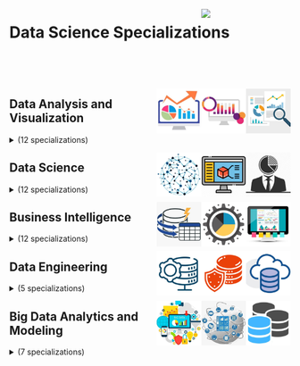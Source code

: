 <a href="https://youtube.com/"><img align="right" width="160" src="/logos/coursera.png"></img></a>

# Data Science Specializations

<br><br><br>

<a href="/coursera-specializations/data-science.md"><img align="right" width="80" src="https://github.com/cs-MohamedAyman/cs-MohamedAyman/blob/master/logos/data-analytics.png"></img></a>
<a href="/coursera-specializations/data-science.md"><img align="right" width="80" src="https://github.com/cs-MohamedAyman/cs-MohamedAyman/blob/master/logos/data-visualization.png"></img></a>
<a href="/coursera-specializations/data-science.md"><img align="right" width="80" src="https://github.com/cs-MohamedAyman/cs-MohamedAyman/blob/master/logos/data-analysis.png"></img></a>

## Data Analysis and Visualization

<details>
    <summary>(12 specializations)</summary>
    <br>
<table>
    <thead>
        <tr>
<th width="25px">#</th>
<th width="400px">Specialization</th>
<th width="800px">Course Name</th>
<th width="25px">Hrs</th>
        </tr>
    </thead>
    <tbody>
            <tr>
<td rowspan=4 align="center">01</td>
<td rowspan=4 align="center">Advanced Statistics for Data Science<br><a href="https://coursera.org/specializations/advanced-statistics-data-science">Specialization</a><br>by Johns Hopkins University</td>
<td><a href="https://coursera.org/learn/biostatistics">Mathematical Biostatistics Boot Camp 1</a></td>
<td align="center">15</td>
            </tr>
            <tr>
<td><a href="https://coursera.org/learn/biostatistics-2">Mathematical Biostatistics Boot Camp 2</a></td>
<td align="center">10</td>
            </tr>
            <tr>
<td><a href="https://coursera.org/learn/linear-models">Advanced Linear Models for Data Science 1: Least Squares</a></td>
<td align="center">10</td>
            </tr>
            <tr>
<td><a href="https://coursera.org/learn/linear-models-2">Advanced Linear Models for Data Science 2: Statistical Linear Models</a></td>
<td align="center">10</td>
            </tr>
            <tr>
<td rowspan=5 align="center">02</td>
<td rowspan=5 align="center">Methods and Statistics in Social Sciences<br><a href="https://coursera.org/specializations/social-science">Specialization</a><br>by University of Amsterdam</td>
<td><a href="https://coursera.org/learn/quantitative-methods">Quantitative Methods</a></td>
<td align="center">40</td>
            </tr>
            <tr>
<td><a href="https://coursera.org/learn/qualitative-methods">Qualitative Research Methods</a></td>
<td align="center">35</td>
            </tr>
            <tr>
<td><a href="https://coursera.org/learn/basic-statistics">Basic Statistics</a></td>
<td align="center">30</td>
            </tr>
            <tr>
<td><a href="https://coursera.org/learn/inferential-statistics">Inferential Statistics</a></td>
<td align="center">25</td>
            </tr>
            <tr>
<td><a href="https://coursera.org/learn/social-science-capstone">Methods and Statistics in Social Science - Final Research Project</a></td>
<td align="center">20</td>
            </tr>
            <tr>
<td rowspan=5 align="center">03</td>
<td rowspan=5 align="center">Data Analysis with Python<br><a href="https://coursera.org/specializations/data-analysis-python">Specialization</a><br>by
University of Colorado Boulder</td>
<td><a href="https://coursera.org/learn/classification-analysis">Classification Analysis</a></td>
<td align="center">40</td>
            </tr>
            <tr>
<td><a href="https://coursera.org/learn/regression-analysis">Regression Analysis</a></td>
<td align="center">40</td>
            </tr>
            <tr>
<td><a href="https://coursera.org/learn/clustering-analysis">Clustering Analysis</a></td>
<td align="center">40</td>
            </tr>
            <tr>
<td><a href="https://coursera.org/learn/association-rules-analysis">Association Rules Analysis</a></td>
<td align="center">20</td>
            </tr>
            <tr>
<td><a href="https://coursera.org/learn/data-analysis-python-project">Data Analysis with Python Project</a></td>
<td align="center">20</td>
            </tr>
            <tr>
<td rowspan=3 align="center">04</td>
<td rowspan=3 align="center">Introduction to Computational Statistics for Data Scientists<br><a href="https://coursera.org/specializations/compstats">Specialization</a><br>by Databricks</td>
<td><a href="https://coursera.org/learn/compstatsintro">Introduction to Bayesian Statistics</a></td>
<td align="center">15</td>
            </tr>
            <tr>
<td><a href="https://coursera.org/learn/mcmc">Bayesian Inference with MCMC</a></td>
<td align="center">15</td>
            </tr>
            <tr>
<td><a href="https://coursera.org/learn/introduction-to-pymc3">Introduction to PyMC3 for Bayesian Modeling and Inference</a></td>
<td align="center">15</td>
            </tr>
            <tr>
<td rowspan=5 align="center">05</td>
<td rowspan=5 align="center">Data Analysis and Presentation Skills: the PwC Approach<br><a href="https://coursera.org/specializations/pwc-analytics">Specialization</a><br>by PwC</td>
<td><a href="https://coursera.org/learn/decision-making">Data-driven Decision Making</a></td>
<td align="center">10</td>
            </tr>
            <tr>
<td><a href="https://coursera.org/learn/excel-analysis">Problem Solving with Excel</a></td>
<td align="center">20</td>
            </tr>
            <tr>
<td><a href="https://coursera.org/learn/advanced-excel">Data Visualization with Advanced Excel</a></td>
<td align="center">15</td>
            </tr>
            <tr>
<td><a href="https://coursera.org/learn/powerpoint-presentations">Effective Business Presentations with Powerpoint</a></td>
<td align="center">15</td>
            </tr>
            <tr>
<td><a href="https://coursera.org/learn/data-analysis-project-pwc">Data Analysis and Presentation Skills: the PwC Approach Final Project</a></td>
<td align="center">15</td>
            </tr>
            <tr>
<td rowspan=4 align="center">06</td>
<td rowspan=4 align="center">Python Data Products for Predictive Analytics<br><a href="https://coursera.org/specializations/python-data-products-for-predictive-analytics">Specialization</a><br>by University of California San Diego</td>
<td><a href="https://coursera.org/learn/basic-data-processing-visualization-python">Basic Data Processing and Visualization</a></td>
<td align="center">10</td>
            </tr>
            <tr>
<td><a href="https://coursera.org/learn/design-thinking-predictive-analytics-data-products">Design Thinking and Predictive Analytics for Data Products</a></td>
<td align="center">10</td>
            </tr>
            <tr>
<td><a href="https://coursera.org/learn/meaningful-predictive-modeling">Meaningful Predictive Modeling</a></td>
<td align="center">10</td>
            </tr>
            <tr>
<td><a href="https://coursera.org/learn/deploying-machine-learning-models">Deploying Machine Learning Models</a></td>
<td align="center">10</td>
            </tr>
            <tr>
<td rowspan=5 align="center">07</td>
<td rowspan=5 align="center">Computational Social Science<br><a href="https://coursera.org/specializations/computational-social-science-ucdavis">Specialization</a><br>by University of California Davis</td>
<td><a href="https://coursera.org/learn/computational-social-science-methods">Computational Social Science Methods</a></td>
<td align="center">15</td>
            </tr>
            <tr>
<td><a href="https://coursera.org/learn/big-data-ai-ethics">Big Data, Artificial Intelligence, and Ethics</a></td>
<td align="center">15</td>
            </tr>
            <tr>
<td><a href="https://coursera.org/learn/social-network-analysis">Social Network Analysis</a></td>
<td align="center">10</td>
            </tr>
            <tr>
<td><a href="https://coursera.org/learn/computer-simulations">Computer Simulations</a></td>
<td align="center">15</td>
            </tr>
            <tr>
<td><a href="https://coursera.org/learn/css-capstone">Computational Social Science Capstone Project</a></td>
<td align="center">15</td>
            </tr>
            <tr>
<td rowspan=5 align="center">08</td>
<td rowspan=5 align="center">Advanced Business Analytics<br><a href="https://coursera.org/specializations/data-analytics-business">Specialization</a><br>by University of Colorado Boulder</td>
<td><a href="https://coursera.org/learn/data-analytics-business">Introduction to Data Analytics for Business</a></td>
<td align="center">15</td>
            </tr>
            <tr>
<td><a href="https://coursera.org/learn/predictive-modeling-analytics">Predictive Modeling and Analytics</a></td>
<td align="center">15</td>
            </tr>
            <tr>
<td><a href="https://coursera.org/learn/business-analytics-decision-making">Business Analytics for Decision Making</a></td>
<td align="center">10</td>
            </tr>
            <tr>
<td><a href="https://coursera.org/learn/communicating-business-analytics-results">Communicating Business Analytics Results</a></td>
<td align="center">10</td>
            </tr>
            <tr>
<td><a href="https://coursera.org/learn/data-analytics-business-capstone">Advanced Business Analytics Capstone</a></td>
<td align="center">20</td>
            </tr>
            <tr>
<td rowspan=5 align="center">09</td>
<td rowspan=5 align="center">Data Analysis and Interpretation<br><a href="https://coursera.org/specializations/data-analysis">Specialization</a><br>by Wesleyan University</td>
<td><a href="https://coursera.org/learn/data-visualization">Data Management and Visualization</a></td>
<td align="center">20</td>
            </tr>
            <tr>
<td><a href="https://coursera.org/learn/data-analysis-tools">Data Analysis Tools</a></td>
<td align="center">15</td>
            </tr>
            <tr>
<td><a href="https://coursera.org/learn/regression-modeling-practice">Regression Modeling in Practice</a></td>
<td align="center">15</td>
            </tr>
            <tr>
<td><a href="https://coursera.org/learn/machine-learning-data-analysis">Machine Learning for Data Analysis</a></td>
<td align="center">15</td>
            </tr>
            <tr>
<td><a href="https://coursera.org/learn/data-analysis-capstone">Data Analysis and Interpretation Capstone</a></td>
<td align="center">10</td>
            </tr>
            <tr>
<td rowspan=4 align="center">10</td>
<td rowspan=4 align="center">Accounting Data Analytics<br><a href="https://coursera.org/specializations/accounting-data-analytics">Specialization</a><br>by University of Illinois at Urbana-Champaign</td>
<td><a href="https://coursera.org/learn/intro-accounting-data-analytics-visual">Introduction to Accounting Data Analytics and Visualization</a></td>
<td align="center">20</td>
            </tr>
            <tr>
<td><a href="https://coursera.org/learn/accounting-data-analytics-python">Accounting Data Analytics with Python</a></td>
<td align="center">35</td>
            </tr>
            <tr>
<td><a href="https://coursera.org/learn/machine-learning-accounting-python">Machine Learning for Accounting with Python</a></td>
<td align="center">65</td>
            </tr>
            <tr>
<td><a href="https://coursera.org/learn/accounting-data-analytics-capstone">Data Analytics in Accounting Capstone</a></td>
<td align="center">20</td>
            </tr>
            <tr>
<td rowspan=4 align="center">11</td>
<td rowspan=4 align="center">Analytics for Decision Making<br><a href="https://coursera.org/specializations/analytics-for-decision-making">Specialization</a><br>by University of Minnesota</td>
<td><a href="https://coursera.org/learn/introduction-to-predictive-modeling">Introduction to Predictive Modeling</a></td>
<td align="center">15</td>
            </tr>
            <tr>
<td><a href="https://coursera.org/learn/optimization-for-decision-making">Optimization for Decision Making</a></td>
<td align="center">15</td>
            </tr>
            <tr>
<td><a href="https://coursera.org/learn/advanced-models-for-decision-making">Advanced Models for Decision Making</a></td>
<td align="center">15</td>
            </tr>
            <tr>
<td><a href="https://coursera.org/learn/simulation-models-for-decision-making">Simulation Models for Decision Making</a></td>
<td align="center">20</td>
            </tr>
            <tr>
<td rowspan=3 align="center">12</td>
<td rowspan=3 align="center">Data-Driven Decision Making (DDDM)<br><a href="https://coursera.org/specializations/data-driven-decision-making">Specialization</a><br>by University of Buffalo</td>
<td><a href="https://coursera.org/learn/data-driven-process-improvement">Data-Driven Process Improvement</a></td>
<td align="center">10</td>
            </tr>
            <tr>
<td><a href="https://coursera.org/learn/data-analyze-visualize">Data Analysis and Visualization</a></td>
<td align="center">15</td>
            </tr>
            <tr>
<td><a href="https://coursera.org/learn/analytics-data-decisions">Applied Analytics and Data for Decision Making</a></td>
<td align="center">15</td>
            </tr>
    </tbody>
</table>
</details>

<a href="/coursera-specializations/data-science.md"><img align="right" width="80" src="https://github.com/cs-MohamedAyman/cs-MohamedAyman/blob/master/logos/business-analytics.png"></img></a>
<a href="/coursera-specializations/data-science.md"><img align="right" width="80" src="https://github.com/cs-MohamedAyman/cs-MohamedAyman/blob/master/logos/computer-modeling.png"></img></a>
<a href="/coursera-specializations/data-science.md"><img align="right" width="80" src="https://github.com/cs-MohamedAyman/cs-MohamedAyman/blob/master/logos/data-science.png"></img></a>

## Data Science

<details>
    <summary>(12 specializations)</summary>
    <br>
<table>
    <thead>
        <tr>
<th width="25px">#</th>
<th width="400px">Specialization</th>
<th width="800px">Course Name</th>
<th width="25px">Hrs</th>
        </tr>
    </thead>
    <tbody>
            <tr>
<td rowspan=5 align="center">01</td>
<td rowspan=5 align="center">Statistics with R<br><a href="https://coursera.org/specializations/statistics">Specialization</a><br>by Duke University</td>
<td><a href="https://coursera.org/learn/probability-intro">Introduction to Probability and Data</a></td>
<td align="center">15</td>
            </tr>
            <tr>
<td><a href="https://coursera.org/learn/inferential-statistics-intro">Inferential Statistics</a></td>
<td align="center">15</td>
            </tr>
            <tr>
<td><a href="https://coursera.org/learn/linear-regression-model">Linear Regression and Modeling</a></td>
<td align="center">10</td>
            </tr>
            <tr>
<td><a href="https://coursera.org/learn/bayesian">Bayesian Statistics</a></td>
<td align="center">40</td>
            </tr>
            <tr>
<td><a href="https://coursera.org/learn/statistics-project">Statistics with R Capstone</a></td>
<td align="center">10</td>
            </tr>
            <tr>
<td rowspan=4 align="center">02</td>
<td rowspan=4 align="center">Practical Data Science with MATLAB<br><a href="https://coursera.org/specializations/practical-data-science-matlab">Specialization</a><br>by MathWorks</td>
<td><a href="https://coursera.org/learn/exploratory-data-analysis-matlab">Exploratory Data Analysis with MATLAB</a></td>
<td align="center">20</td>
            </tr>
            <tr>
<td><a href="https://coursera.org/learn/feature-engineering-matlab">Data Processing and Feature Engineering with MATLAB</a></td>
<td align="center">20</td>
            </tr>
            <tr>
<td><a href="https://coursera.org/learn/predictive-modeling-machine-learning">Predictive Modeling and Machine Learning with MATLAB</a></td>
<td align="center">25</td>
            </tr>
            <tr>
<td><a href="https://coursera.org/learn/matlab-capstone">Data Science Project: MATLAB for the Real World</a></td>
<td align="center">15</td>
            </tr>
            <tr>
<td rowspan=4 align="center">03</td>
<td rowspan=4 align="center">Data Science at Scale<br><a href="https://coursera.org/specializations/data-science">Specialization</a><br>by University of Washington</td>
<td><a href="https://coursera.org/learn/data-manipulation">Data Manipulation at Scale: Systems and Algorithms</a></td>
<td align="center">25</td>
            </tr>
            <tr>
<td><a href="https://coursera.org/learn/predictive-analytics">Practical Predictive Analytics: Models and Methods</a></td>
<td align="center">10</td>
            </tr>
            <tr>
<td><a href="https://coursera.org/learn/data-results">Communicating Data Science Results</a></td>
<td align="center">10</td>
            </tr>
            <tr>
<td><a href="https://coursera.org/learn/datasci-capstone">Data Science at Scale - Capstone Project</a></td>
<td align="center">15</td>
            </tr>
            <tr>
<td rowspan=3 align="center">04</td>
<td rowspan=3 align="center">Statistical Learning for Data Science<br><a href="https://coursera.org/specializations/statistical-learning-for-data-science">Specialization</a><br>by University of Colorado Boulder</td>
<td><a href="https://coursera.org/learn/regression-and-classification">Regression and Classification</a></td>
<td align="center">35</td>
            </tr>
            <tr>
<td><a href="https://coursera.org/learn/resampling-selection-and-splines">Resampling, Selection and Splines</a></td>
<td align="center">15</td>
            </tr>
            <tr>
<td><a href="https://coursera.org/learn/trees-svm-and-unsupervised-learning">Trees, SVM and Unsupervised Learning</a></td>
<td align="center">15</td>
            </tr>
            <tr>
<td rowspan=5 align="center">05</td>
<td rowspan=5 align="center">Executive Data Science<br><a href="https://coursera.org/specializations/executive-data-science">Specialization</a><br>by Johns Hopkins University</td>
<td><a href="https://coursera.org/learn/data-science-course">A Crash Course in Data Science</a></td>
<td align="center">5</td>
            </tr>
            <tr>
<td><a href="https://coursera.org/learn/build-data-science-team">Building a Data Science Team</a></td>
<td align="center">5</td>
            </tr>
            <tr>
<td><a href="https://coursera.org/learn/managing-data-analysis">Managing Data Analysis</a></td>
<td align="center">10</td>
            </tr>
            <tr>
<td><a href="https://coursera.org/learn/real-life-data-science">Data Science in Real Life</a></td>
<td align="center">5</td>
            </tr>
            <tr>
<td><a href="https://coursera.org/learn/executive-data-science-capstone">Executive Data Science Capstone</a></td>
<td align="center">5</td>
            </tr>
            <tr>
<td rowspan=5 align="center">06</td>
<td rowspan=5 align="center">Data Science: Foundations using R<br><a href="https://coursera.org/specializations/data-science-foundations-r">Specialization</a><br>by Johns Hopkins University</td>
<td><a href="https://coursera.org/learn/data-scientists-tools">The Data Scientists Toolbox</a></td>
<td align="center">10</td>
            </tr>
            <tr>
<td><a href="https://coursera.org/learn/r-programming">R Programming</a></td>
<td align="center">60</td>
            </tr>
            <tr>
<td><a href="https://coursera.org/learn/data-cleaning">Getting and Cleaning Data</a></td>
<td align="center">20</td>
            </tr>
            <tr>
<td><a href="https://coursera.org/learn/exploratory-data-analysis">Exploratory Data Analysis</a></td>
<td align="center">60</td>
            </tr>
            <tr>
<td><a href="https://coursera.org/learn/reproducible-research">Reproducible Research</a></td>
<td align="center">10</td>
            </tr>
            <tr>
<td rowspan=10 align="center">07</td>
<td rowspan=10 align="center">Data Science<br><a href="https://coursera.org/specializations/jhu-data-science">Specialization</a><br>by Johns Hopkins University</td>
<td><a href="https://coursera.org/learn/data-scientists-tools">The Data Scientists Toolbox</a></td>
<td align="center">10</td>
            </tr>
            <tr>
<td><a href="https://coursera.org/learn/r-programming">R Programming</a></td>
<td align="center">60</td>
            </tr>
            <tr>
<td><a href="https://coursera.org/learn/data-cleaning">Getting and Cleaning Data</a></td>
<td align="center">20</td>
            </tr>
            <tr>
<td><a href="https://coursera.org/learn/exploratory-data-analysis">Exploratory Data Analysis</a></td>
<td align="center">60</td>
            </tr>
            <tr>
<td><a href="https://coursera.org/learn/reproducible-research">Reproducible Research</a></td>
<td align="center">10</td>
            </tr>
            <tr>
<td><a href="https://coursera.org/learn/statistical-inference">Statistical Inference</a></td>
<td align="center">55</td>
            </tr>
            <tr>
<td><a href="https://coursera.org/learn/regression-models">Regression Models</a></td>
<td align="center">55</td>
            </tr>
            <tr>
<td><a href="https://coursera.org/learn/practical-machine-learning">Practical Machine Learning</a></td>
<td align="center">10</td>
            </tr>
            <tr>
<td><a href="https://coursera.org/learn/data-products">Developing Data Products</a></td>
<td align="center">15</td>
            </tr>
            <tr>
<td><a href="https://coursera.org/learn/data-science-project">Data Science Capstone</a></td>
<td align="center">10</td>
            </tr>
            <tr>
<td rowspan=5 align="center">08</td>
<td rowspan=5 align="center">Data Science: Statistics and Machine Learning<br><a href="https://coursera.org/specializations/data-science-statistics-machine-learning">Specialization</a><br>by Johns Hopkins University</td>
<td><a href="https://coursera.org/learn/statistical-inference">Statistical Inference</a></td>
<td align="center">55</td>
            </tr>
            <tr>
<td><a href="https://coursera.org/learn/regression-models">Regression Models</a></td>
<td align="center">55</td>
            </tr>
            <tr>
<td><a href="https://coursera.org/learn/practical-machine-learning">Practical Machine Learning</a></td>
<td align="center">10</td>
            </tr>
            <tr>
<td><a href="https://coursera.org/learn/data-products">Developing Data Products</a></td>
<td align="center">15</td>
            </tr>
            <tr>
<td><a href="https://coursera.org/learn/data-science-project">Data Science Capstone</a></td>
<td align="center">5</td>
            </tr>
            <tr>
<td rowspan=4 align="center">09</td>
<td rowspan=4 align="center">Vital Skills for Data Science<br><a href="https://coursera.org/specializations/vital-skills-for-data-science">Specialization</a><br>by University of Colorado Boulder</td>
<td><a href="https://coursera.org/learn/data-science-as-a-field">Data Science as a Field</a></td>
<td align="center">15</td>
            </tr>
            <tr>
<td><a href="https://coursera.org/learn/ethical-issues-data-science">Ethical Issues in Data Science</a></td>
<td align="center">25</td>
            </tr>
            <tr>
<td><a href="https://coursera.org/learn/cybersecurity-for-data-science">Cybersecurity for Data Science</a></td>
<td align="center">20</td>
            </tr>
            <tr>
<td><a href="https://coursera.org/learn/fundamentals-of-data-visualization">Fundamentals of Data Visualization</a></td>
<td align="center">15</td>
            </tr>
            <tr>
<td rowspan=4 align="center">10</td>
<td rowspan=4 align="center">Data Science and Analysis Tools - from Jupyter to R Markdown<br><a href="https://coursera.org/specializations/codio-data-science-python-jupyter-r-rstudio">Specialization</a><br>by Codio</td>
<td><a href="https://coursera.org/learn/codio-data-analysis-in-python-with-pandas-and-matplotlib-in-spyder">Data Analysis in Python with pandas & matplotlib in Spyder</a></td>
<td align="center">10</td>
            </tr>
            <tr>
<td><a href="https://coursera.org/learn/codio-visualizing-and-communicating-results-in-python-with-jupyter">Visualizing & Communicating Results in Python with Jupyter</a></td>
<td align="center">10</td>
            </tr>
            <tr>
<td><a href="https://coursera.org/learn/codio-data-analysis-in-r-with-rstudio-and-tidyverse">Data Analysis in R with RStudio & Tidyverse</a></td>
<td align="center">10</td>
            </tr>
            <tr>
<td><a href="https://coursera.org/learn/codio-visualizing-data-and-communicating-results-in-r-with-rstudio">Visualizing Data & Communicating Results in R with RStudio</a></td>
<td align="center">10</td>
            </tr>
            <tr>
<td rowspan=8 align="center">11</td>
<td rowspan=8 align="center">Fractal Data Science<br><a href="https://coursera.org/professional-certificates/fractal-data-science">Professional Certificate</a><br>by Fractal Analytics</td>
<td><a href="https://coursera.org/learn/structured-problem-solving">Structured Approach to Problem Solving</a></td>
<td align="center">15</td>
            </tr>
            <tr>
<td><a href="https://coursera.org/learn/data-analysis-sql">Data Analysis Using SQL</a></td>
<td align="center">15</td>
            </tr>
            <tr>
<td><a href="https://coursera.org/learn/power-bi-insights">Insights of Power BI</a></td>
<td align="center">15</td>
            </tr>
            <tr>
<td><a href="https://coursera.org/learn/python-data-science">Python for Data Science</a></td>
<td align="center">35</td>
            </tr>
            <tr>
<td><a href="https://coursera.org/learn/human-decision-making-and-its-biases">Human Decision Making and its Biases</a></td>
<td align="center">15</td>
            </tr>
            <tr>
<td><a href="https://coursera.org/learn/foundations-of-machine-learning">Foundations of Machine Learning</a></td>
<td align="center">25</td>
            </tr>
            <tr>
<td><a href="https://coursera.org/learn/advanced-machine-learning-algorithms">Advanced Machine Learning Algorithms</a></td>
<td align="center">20</td>
            </tr>
            <tr>
<td><a href="https://coursera.org/learn/data-storytelling-fractal">Data Storytelling</a></td>
<td align="center">15</td>
            </tr>
            <tr>
<td rowspan=5 align="center">12</td>
<td rowspan=5 align="center">Mastering Software Development in R<br><a href="https://coursera.org/specializations/r">Specialization</a><br>by
Johns Hopkins University</td>
<td><a href="https://coursera.org/learn/r-programming-environment">The R Programming Environment</a></td>
<td align="center">30</td>
            </tr>
            <tr>
<td><a href="https://coursera.org/learn/advanced-r">Advanced R Programming</a></td>
<td align="center">20</td>
            </tr>
            <tr>
<td><a href="https://coursera.org/learn/r-packages">Building R Packages</a></td>
<td align="center">20</td>
            </tr>
            <tr>
<td><a href="https://coursera.org/learn/r-data-visualization">Building Data Visualization Tools</a></td>
<td align="center">15</td>
            </tr>
            <tr>
<td><a href="https://coursera.org/learn/r-capstone">Mastering Software Development in R Capstone</a></td>
<td align="center">5</td>
            </tr>
    </tbody>
</table>
</details>

<a href="/coursera-specializations/data-science.md"><img align="right" width="80" src="https://github.com/cs-MohamedAyman/cs-MohamedAyman/blob/master/logos/business-intelligence.png"></img></a>
<a href="/coursera-specializations/data-science.md"><img align="right" width="80" src="https://github.com/cs-MohamedAyman/cs-MohamedAyman/blob/master/logos/data-management.png"></img></a>
<a href="/coursera-specializations/data-science.md"><img align="right" width="80" src="https://github.com/cs-MohamedAyman/cs-MohamedAyman/blob/master/logos/data-modeling.png"></img></a>

## Business Intelligence

<details>
    <summary>(12 specializations)</summary>
    <br>
<table>
    <thead>
        <tr>
<th width="25px">#</th>
<th width="400px">Specialization</th>
<th width="800px">Course Name</th>
<th width="25px">Hrs</th>
        </tr>
    </thead>
    <tbody>
            <tr>
<td rowspan=5 align="center">01</td>
<td rowspan=5 align="center">Business Statistics and Analysis<br><a href="https://coursera.org/specializations/business-statistics-analysis">Specialization</a><br>by Rice University</td>
<td><a href="https://coursera.org/learn/excel-data-analysis">Introduction to Data Analysis Using Excel</a></td>
<td align="center">10</td>
            </tr>
            <tr>
<td><a href="https://coursera.org/learn/descriptive-statistics-statistical-distributions-business-application">Basic Data Descriptors, Statistical Distributions, and Application to Business Decisions</a></td>
<td align="center">15</td>
            </tr>
            <tr>
<td><a href="https://coursera.org/learn/hypothesis-testing-confidence-intervals">Business Applications of Hypothesis Testing and Confidence Interval Estimation</a></td>
<td align="center">20</td>
            </tr>
            <tr>
<td><a href="https://coursera.org/learn/linear-regression-business-statistics">Linear Regression for Business Statistics</a></td>
<td align="center">20</td>
            </tr>
            <tr>
<td><a href="https://coursera.org/learn/business-statistics-analysis-capstone">Business Statistics and Analysis Capstone</a></td>
<td align="center">10</td>
            </tr>
            <tr>
<td rowspan=5 align="center">02</td>
<td rowspan=5 align="center">Data Visualization with Tableau<br><a href="https://coursera.org/specializations/data-visualization">Specialization</a><br>by University of California Davis</td>
<td><a href="https://coursera.org/learn/data-visualization-tableau">Fundamentals of Visualization with Tableau</a></td>
<td align="center">15</td>
            </tr>
            <tr>
<td><a href="https://coursera.org/learn/dataviz-design">Essential Design Principles for Tableau</a></td>
<td align="center">15</td>
            </tr>
            <tr>
<td><a href="https://coursera.org/learn/dataviz-visual-analytics">Visual Analytics with Tableau</a></td>
<td align="center">15</td>
            </tr>
            <tr>
<td><a href="https://coursera.org/learn/dataviz-dashboards">Creating Dashboards and Storytelling with Tableau</a></td>
<td align="center">20</td>
            </tr>
            <tr>
<td><a href="https://coursera.org/learn/dataviz-project">Data Visualization with Tableau Project</a></td>
<td align="center">20</td>
            </tr>
            <tr>
<td rowspan=3 align="center">03</td>
<td rowspan=3 align="center">Everyday Excel<br><a href="https://coursera.org/specializations/everyday-excel">Specialization</a><br>by University of Colorado Boulder</td>
<td><a href="https://coursera.org/learn/everyday-excel-part-1">Everyday Excel, Part 1</a></td>
<td align="center">25</td>
            </tr>
            <tr>
<td><a href="https://coursera.org/learn/everyday-excel-part-2">Everyday Excel, Part 2</a></td>
<td align="center">25</td>
            </tr>
            <tr>
<td><a href="https://coursera.org/learn/everyday-excel-projects">Everyday Excel, Part 3 (Projects)</a></td>
<td align="center">15</td>
            </tr>
            <tr>
<td rowspan=3 align="center">04</td>
<td rowspan=3 align="center">Excel/VBA for Creative Problem Solving<br><a href="https://coursera.org/specializations/excel-vba-creative-problem-solving">Specialization</a><br>by University of Colorado Boulder</td>
<td><a href="https://coursera.org/learn/excel-vba-for-creative-problem-solving-part-1">Excel/VBA for Creative Problem Solving, Part 1</a></td>
<td align="center">20</td>
            </tr>
            <tr>
<td><a href="https://coursera.org/learn/excel-vba-for-creative-problem-solving-part-2">Excel/VBA for Creative Problem Solving, Part 2</a></td>
<td align="center">20</td>
            </tr>
            <tr>
<td><a href="https://coursera.org/learn/excel-vba-for-creative-problem-solving-part-3-projects">Excel/VBA for Creative Problem Solving, Part 3 (Projects)</a></td>
<td align="center">20</td>
            </tr>
            <tr>
<td rowspan=3 align="center">05</td>
<td rowspan=3 align="center">Excel Skills for Data Analytics and Visualization<br><a href="https://coursera.org/specializations/excel-data-analytics-visualization">Specialization</a><br>by Macquarie University</td>
<td><a href="https://coursera.org/learn/excel-data-analysis-fundamentals">Excel Fundamentals for Data Analysis</a></td>
<td align="center">20</td>
            </tr>
            <tr>
<td><a href="https://coursera.org/learn/excel-data-visualization">Data Visualization in Excel</a></td>
<td align="center">20</td>
            </tr>
            <tr>
<td><a href="https://coursera.org/learn/excel-power-tools">Excel Power Tools for Data Analysis</a></td>
<td align="center">15</td>
            </tr>
            <tr>
<td rowspan=4 align="center">06</td>
<td rowspan=4 align="center">Excel Skills for Business<br><a href="https://coursera.org/specializations/excel">Specialization</a><br>by Macquarie University</td>
<td><a href="https://coursera.org/learn/excel-essentials">Excel Skills for Business: Essentials</a></td>
<td align="center">30</td>
            </tr>
            <tr>
<td><a href="https://coursera.org/learn/excel-intermediate-1">Excel Skills for Business: Intermediate I</a></td>
<td align="center">30</td>
            </tr>
            <tr>
<td><a href="https://coursera.org/learn/excel-intermediate-2">Excel Skills for Business: Intermediate II</a></td>
<td align="center">30</td>
            </tr>
            <tr>
<td><a href="https://coursera.org/learn/excel-advanced">Excel Skills for Business: Advanced</a></td>
<td align="center">25</td>
            </tr>
            <tr>
<td rowspan=3 align="center">07</td>
<td rowspan=3 align="center">Excel Skills for Business Forecasting<br><a href="https://coursera.org/specializations/excel-skills-for-business-forecasting">Specialization</a><br>by Macquarie University</td>
<td><a href="https://coursera.org/learn/excel-business-forecasting-time-series">Excel Time Series Models for Business Forecasting</a></td>
<td align="center">15</td>
            </tr>
            <tr>
<td><a href="https://coursera.org/learn/excel-business-forecasting-regression">Excel Regression Models for Business Forecasting</a></td>
<td align="center">10</td>
            </tr>
            <tr>
<td><a href="https://coursera.org/learn/judgmental-business-forecasting-in-excel">Judgmental Business Forecasting in Excel</a></td>
<td align="center">10</td>
            </tr>
            <tr>
<td rowspan=4 align="center">08</td>
<td rowspan=4 align="center">BI Foundations with SQL, ETL and Data Warehousing<br><a href="https://coursera.org/specializations/bi-foundations-sql-etl-data-warehouse">Specialization</a><br>by IBM</td>
<td><a href="https://coursera.org/learn/hands-on-introduction-to-linux-commands-and-shell-scripting">Hands-on Introduction to Linux Commands and Shell Scripting</a></td>
<td align="center">5</td>
            </tr>
            <tr>
<td><a href="https://coursera.org/learn/sql-data-science">Databases and SQL for Data Science with Python</a></td>
<td align="center">20</td>
            </tr>
            <tr>
<td><a href="https://coursera.org/learn/etl-and-data-pipelines-shell-airflow-kafka">ETL and Data Pipelines with Shell, Airflow and Kafka</a></td>
<td align="center">10</td>
            </tr>
            <tr>
<td><a href="https://coursera.org/learn/getting-started-with-data-warehousing-and-bi-analytics">Getting Started with Data Warehousing and BI Analytics</a></td>
<td align="center">15</td>
            </tr>
            <tr>
<td rowspan=5 align="center">09</td>
<td rowspan=5 align="center">Business Analytics<br><a href="https://coursera.org/specializations/business-analytics">Specialization</a><br>by University of Pennsylvania</td>
<td><a href="https://coursera.org/learn/wharton-customer-analytics">Customer Analytics</a></td>
<td align="center">15</td>
            </tr>
            <tr>
<td><a href="https://coursera.org/learn/wharton-operations-analytics">Operations Analytics</a></td>
<td align="center">10</td>
            </tr>
            <tr>
<td><a href="https://coursera.org/learn/wharton-people-analytics">People Analytics</a></td>
<td align="center">10</td>
            </tr>
            <tr>
<td><a href="https://coursera.org/learn/accounting-analytics">Accounting Analytics</a></td>
<td align="center">10</td>
            </tr>
            <tr>
<td><a href="https://coursera.org/learn/wharton-capstone-analytics">Business Analytics Capstone</a></td>
<td align="center">15</td>
            </tr>
            <tr>
<td rowspan=5 align="center">10</td>
<td rowspan=5 align="center">Data Analysis and Presentation Skills: the PwC Approach<br><a href="https://coursera.org/specializations/pwc-analytics">Specialization</a><br>by PwC</td>
<td><a href="https://coursera.org/learn/decision-making">Data-driven Decision Making</a></td>
<td align="center">10</td>
            </tr>
            <tr>
<td><a href="https://coursera.org/learn/excel-analysis">Problem Solving with Excel</a></td>
<td align="center">20</td>
            </tr>
            <tr>
<td><a href="https://coursera.org/learn/advanced-excel">Data Visualization with Advanced Excel</a></td>
<td align="center">15</td>
            </tr>
            <tr>
<td><a href="https://coursera.org/learn/powerpoint-presentations">Effective Business Presentations with Powerpoint</a></td>
<td align="center">15</td>
            </tr>
            <tr>
<td><a href="https://coursera.org/learn/data-analysis-project-pwc">Data Analysis and Presentation Skills: the PwC Approach Final Project</a></td>
<td align="center">15</td>
            </tr>
            <tr>
<td rowspan=4 align="center">11</td>
<td rowspan=4 align="center">Information Visualization<br><a href="https://coursera.org/specializations/information-visualization">Specialization</a><br>by New York University</td>
<td><a href="https://coursera.org/learn/information-visualization-fundamentals">Information Visualization: Foundations</a></td>
<td align="center">15</td>
            </tr>
            <tr>
<td><a href="https://coursera.org/learn/information-visualization-applied-perception">Information Visualization: Applied Perception</a></td>
<td align="center">15</td>
            </tr>
            <tr>
<td><a href="https://coursera.org/learn/information-visualization-programming-d3js">Information Visualization: Programming with D3.js</a></td>
<td align="center">20</td>
            </tr>
            <tr>
<td><a href="https://coursera.org/learn/information-visualization-advanced-techniques">Information Visualization: Advanced Techniques</a></td>
<td align="center">20</td>
            </tr>
            <tr>
<td rowspan=5 align="center">12</td>
<td rowspan=5 align="center">Geographic Information Systems (GIS)<br><a href="https://coursera.org/specializations/gis">Specialization</a><br>by University of California Davis</td>
<td><a href="https://coursera.org/learn/gis">Fundamentals of GIS</a></td>
<td align="center">35</td>
            </tr>
            <tr>
<td><a href="https://coursera.org/learn/gis-data">GIS Data Formats, Design and Quality</a></td>
<td align="center">30</td>
            </tr>
            <tr>
<td><a href="https://coursera.org/learn/spatial-analysis">Geospatial and Environmental Analysis</a></td>
<td align="center">15</td>
            </tr>
            <tr>
<td><a href="https://coursera.org/learn/gis-applications">Imagery, Automation, and Applications</a></td>
<td align="center">30</td>
            </tr>
            <tr>
<td><a href="https://coursera.org/learn/gis-capstone">Geospatial Analysis Project</a></td>
<td align="center">65</td>
            </tr>
    </tbody>
</table>
</details>

<a href="/coursera-specializations/data-science.md"><img align="right" width="80" src="https://github.com/cs-MohamedAyman/cs-MohamedAyman/blob/master/logos/cloud-database.png"></img></a>
<a href="/coursera-specializations/data-science.md"><img align="right" width="80" src="https://github.com/cs-MohamedAyman/cs-MohamedAyman/blob/master/logos/data-governance.png"></img></a>
<a href="/coursera-specializations/data-science.md"><img align="right" width="80" src="https://github.com/cs-MohamedAyman/cs-MohamedAyman/blob/master/logos/data-engineering.png"></img></a>

## Data Engineering

<details>
    <summary>(5 specializations)</summary>
    <br>
<table>
    <thead>
        <tr>
<th width="25px">#</th>
<th width="400px">Specialization</th>
<th width="800px">Course Name</th>
<th width="25px">Hrs</th>
        </tr>
    </thead>
    <tbody>
            <tr>
<td rowspan=5 align="center">01</td>
<td rowspan=5 align="center">Data Engineering Foundations<br><a href="https://coursera.org/specializations/data-engineering-foundations">Specialization</a><br>by IBM</td>
<td><a href="https://coursera.org/learn/introduction-to-data-engineering">Introduction to Data Engineering</a></td>
<td align="center">10</td>
            </tr>
            <tr>
<td><a href="https://coursera.org/learn/python-for-applied-data-science-ai">Python for Data Science, AI & Development</a></td>
<td align="center">20</td>
            </tr>
            <tr>
<td><a href="https://coursera.org/learn/python-project-for-data-engineering">Python Project for Data Engineering</a></td>
<td align="center">5</td>
            </tr>
            <tr>
<td><a href="https://coursera.org/learn/introduction-to-relational-databases">Introduction to Relational Databases (RDBMS)</a></td>
<td align="center">15</td>
            </tr>
            <tr>
<td><a href="https://coursera.org/learn/sql-data-science">Databases and SQL for Data Science with Python</a></td>
<td align="center">20</td>
            </tr>
            <tr>
<td rowspan=13 align="center">02</td>
<td rowspan=13 align="center">IBM Data Engineering<br><a href="https://coursera.org/professional-certificates/ibm-data-engineer">Professional Certificate</a><br>by IBM</td>
<td><a href="https://coursera.org/learn/introduction-to-data-engineering">Introduction to Data Engineering</a></td>
<td align="center">10</td>
            </tr>
            <tr>
<td><a href="https://coursera.org/learn/python-for-applied-data-science-ai">Python for Data Science, AI & Development</a></td>
<td align="center">20</td>
            </tr>
            <tr>
<td><a href="https://coursera.org/learn/python-project-for-data-engineering">Python Project for Data Engineering</a></td>
<td align="center">5</td>
            </tr>
            <tr>
<td><a href="https://coursera.org/learn/introduction-to-relational-databases">Introduction to Relational Databases (RDBMS)</a></td>
<td align="center">15</td>
            </tr>
            <tr>
<td><a href="https://coursera.org/learn/sql-data-science">Databases and SQL for Data Science with Python</a></td>
<td align="center">20</td>
            </tr>
            <tr>
<td><a href="https://coursera.org/learn/introduction-to-nosql-databases">Introduction to NoSQL Databases</a></td>
<td align="center">20</td>
            </tr>
            <tr>
<td><a href="https://coursera.org/learn/introduction-to-big-data-with-spark-hadoop">Introduction to Big Data with Spark and Hadoop</a></td>
<td align="center">10</td>
            </tr>
            <tr>
<td><a href="https://coursera.org/learn/data-engineering-and-machine-learning-using-spark">Data Engineering and Machine Learning using Spark</a></td>
<td align="center">5</td>
            </tr>
            <tr>
<td><a href="https://coursera.org/learn/hands-on-introduction-to-linux-commands-and-shell-scripting">Hands-on Introduction to Linux Commands and Shell Scripting</a></td>
<td align="center">5</td>
            </tr>
            <tr>
<td><a href="https://coursera.org/learn/relational-database-administration">Relational Database Administration (DBA)</a></td>
<td align="center">20</td>
            </tr>
            <tr>
<td><a href="https://coursera.org/learn/etl-and-data-pipelines-shell-airflow-kafka">ETL and Data Pipelines with Shell, Airflow and Kafka</a></td>
<td align="center">10</td>
            </tr>
            <tr>
<td><a href="https://coursera.org/learn/getting-started-with-data-warehousing-and-bi-analytics">Getting Started with Data Warehousing and BI Analytics</a></td>
<td align="center">15</td>
            </tr>
            <tr>
<td><a href="https://coursera.org/learn/data-enginering-capstone-project">Data Engineering Capstone Project</a></td>
<td align="center">15</td>
            </tr>
            <tr>
<td rowspan=3 align="center">03</td>
<td rowspan=3 align="center">NoSQL, Big Data, and Spark Foundations<br><a href="https://coursera.org/specializations/nosql-big-data-and-spark-foundations">Specialization</a><br>by IBM</td>
<td><a href="https://coursera.org/learn/introduction-to-nosql-databases">Introduction to NoSQL Databases</a></td>
<td align="center">20</td>
            </tr>
            <tr>
<td><a href="https://coursera.org/learn/introduction-to-big-data-with-spark-hadoop">Introduction to Big Data with Spark and Hadoop</a></td>
<td align="center">10</td>
            </tr>
            <tr>
<td><a href="https://coursera.org/learn/data-engineering-and-machine-learning-using-spark">Data Engineering and Machine Learning using Spark</a></td>
<td align="center">5</td>
            </tr>
            <tr>
<td rowspan=7 align="center">04</td>
<td rowspan=7 align="center">IBM Data Warehouse Engineer<br><a href="https://coursera.org/professional-certificates/data-warehouse-engineering">Professional Certificate</a><br>by IBM</td>
<td><a href="https://coursera.org/learn/introduction-to-data-engineering">Introduction to Data Engineering</a></td>
<td align="center">10</td>
            </tr>
            <tr>
<td><a href="https://coursera.org/learn/introduction-to-relational-databases">Introduction to Relational Databases (RDBMS)</a></td>
<td align="center">15</td>
            </tr>
            <tr>
<td><a href="https://coursera.org/learn/sql-data-science">Databases and SQL for Data Science with Python</a></td>
<td align="center">20</td>
            </tr>
            <tr>
<td><a href="https://coursera.org/learn/hands-on-introduction-to-linux-commands-and-shell-scripting">Hands-on Introduction to Linux Commands and Shell Scripting</a></td>
<td align="center">5</td>
            </tr>
            <tr>
<td><a href="https://coursera.org/learn/relational-database-administration">Relational Database Administration (DBA)</a></td>
<td align="center">20</td>
            </tr>
            <tr>
<td><a href="https://coursera.org/learn/etl-and-data-pipelines-shell-airflow-kafka">ETL and Data Pipelines with Shell, Airflow and Kafka</a></td>
<td align="center">10</td>
            </tr>
            <tr>
<td><a href="https://coursera.org/learn/getting-started-with-data-warehousing-and-bi-analytics">Getting Started with Data Warehousing and BI Analytics</a></td>
<td align="center">15</td>
            </tr>
            <tr>
<td rowspan=6 align="center">05</td>
<td rowspan=6 align="center">Software Product Management<br><a href="https://coursera.org/specializations/product-management">Specialization</a><br>by University of Alberta</td>
<td><a href="https://coursera.org/learn/introduction-to-software-product-management">Introduction to Software Product Management</a></td>
<td align="center">5</td>
            </tr>
            <tr>
<td><a href="https://coursera.org/learn/software-processes-and-agile-practices">Software Processes and Agile Practices</a></td>
<td align="center">10</td>
            </tr>
            <tr>
<td><a href="https://coursera.org/learn/client-needs-and-software-requirements">Client Needs and Software Requirements</a></td>
<td align="center">15</td>
            </tr>
            <tr>
<td><a href="https://coursera.org/learn/agile-planning-for-software-products">Agile Planning for Software Products</a></td>
<td align="center">15</td>
            </tr>
            <tr>
<td><a href="https://coursera.org/learn/reviews-and-metrics-for-software-improvements">Reviews & Metrics for Software Improvements</a></td>
<td align="center">10</td>
            </tr>
            <tr>
<td><a href="https://coursera.org/learn/software-product-management-capstone">Software Product Management Capstone</a></td>
<td align="center">25</td>
            </tr>
    </tbody>
</table>
</details>

<a href="/coursera-specializations/data-science.md"><img align="right" width="80" src="https://github.com/cs-MohamedAyman/cs-MohamedAyman/blob/master/logos/database-systems.png"></img></a>
<a href="/coursera-specializations/data-science.md"><img align="right" width="80" src="https://github.com/cs-MohamedAyman/cs-MohamedAyman/blob/master/logos/big-data-modeling.png"></img></a>
<a href="/coursera-specializations/data-science.md"><img align="right" width="80" src="https://github.com/cs-MohamedAyman/cs-MohamedAyman/blob/master/logos/big-data-analytics.png"></img></a>

## Big Data Analytics and Modeling

<details>
    <summary>(7 specializations)</summary>
    <br>
<table>
    <thead>
        <tr>
<th width="25px">#</th>
<th width="400px">Specialization</th>
<th width="800px">Course Name</th>
<th width="25px">Hrs</th>
        </tr>
    </thead>
    <tbody>
            <tr>
<td rowspan=6 align="center">01</td>
<td rowspan=6 align="center">Big Data<br><a href="https://coursera.org/specializations/big-data">Specialization</a><br>by University of California San Diego</td>
<td><a href="https://coursera.org/learn/big-data-introduction">Introduction to Big Data</a></td>
<td align="center">20</td>
            </tr>
            <tr>
<td><a href="https://coursera.org/learn/big-data-management">Big Data Modeling and Management Systems</a></td>
<td align="center">15</td>
            </tr>
            <tr>
<td><a href="https://coursera.org/learn/big-data-integration-processing">Big Data Integration and Processing</a></td>
<td align="center">20</td>
            </tr>
            <tr>
<td><a href="https://coursera.org/learn/big-data-machine-learning">Machine Learning With Big Data</a></td>
<td align="center">25</td>
            </tr>
            <tr>
<td><a href="https://coursera.org/learn/big-data-graph-analytics">Graph Analytics for Big Data</a></td>
<td align="center">15</td>
            </tr>
            <tr>
<td><a href="https://coursera.org/learn/big-data-project">Big Data - Capstone Project</a></td>
<td align="center">25</td>
            </tr>
            <tr>
<td rowspan=3 align="center">02</td>
<td rowspan=3 align="center">Modern Big Data Analysis with SQL<br><a href="https://coursera.org/specializations/cloudera-big-data-analysis-sql">Specialization</a><br>by Cloudera</td>
<td><a href="https://coursera.org/learn/foundations-big-data-analysis-sql">Foundations for Big Data Analysis with SQL</a></td>
<td align="center">15</td>
            </tr>
            <tr>
<td><a href="https://coursera.org/learn/cloudera-big-data-analysis-sql-queries">Analyzing Big Data with SQL</a></td>
<td align="center">20</td>
            </tr>
            <tr>
<td><a href="https://coursera.org/learn/cloud-storage-big-data-analysis-sql">Managing Big Data in Clusters and Cloud Storage</a></td>
<td align="center">20</td>
            </tr>
            <tr>
<td rowspan=5 align="center">03</td>
<td rowspan=5 align="center">Functional Programming in Scala<br><a href="https://coursera.org/specializations/scala">Specialization</a><br>by ecole polytechnique federale de lausanne</td>
<td><a href="https://coursera.org/learn/progfun1">Functional Programming Principles in Scala</a></td>
<td align="center">45</td>
            </tr>
            <tr>
<td><a href="https://coursera.org/learn/progfun2">Functional Program Design in Scala</a></td>
<td align="center">30</td>
            </tr>
            <tr>
<td><a href="https://coursera.org/learn/parprog1">Parallel programming</a></td>
<td align="center">35</td>
            </tr>
            <tr>
<td><a href="https://coursera.org/learn/scala-spark-big-data">Big Data Analysis with Scala and Spark</a></td>
<td align="center">30</td>
            </tr>
            <tr>
<td><a href="https://coursera.org/learn/scala-capstone">Functional Programming in Scala Capstone</a></td>
<td align="center">30</td>
            </tr>
            <tr>
<td rowspan=3 align="center">04</td>
<td rowspan=3 align="center">Data Science with Databricks for Data Analysts<br><a href="https://coursera.org/specializations/data-science-with-databricks-for-data-analysts">Specialization</a><br>by Databricks</td>
<td><a href="https://coursera.org/learn/apache-spark-sql-for-data-analysts">Apache Spark (TM) SQL for Data Analysts</a></td>
<td align="center">15</td>
            </tr>
            <tr>
<td><a href="https://coursera.org/learn/data-science-fundamentals-for-data-analysts">Data Science Fundamentals for Data Analysts</a></td>
<td align="center">20</td>
            </tr>
            <tr>
<td><a href="https://coursera.org/learn/applied-data-science-for-data-analysts">Applied Data Science for Data Analysts</a></td>
<td align="center">20</td>
            </tr>
            <tr>
<td rowspan=6 align="center">05</td>
<td rowspan=6 align="center">Big Data<br><a href="https://coursera.org/specializations/big-data">Specialization</a><br>by University of California San Diego</td>
<td><a href="https://coursera.org/learn/big-data-introduction">Introduction to Big Data</a></td>
<td align="center">20</td>
            </tr>
            <tr>
<td><a href="https://coursera.org/learn/big-data-management">Big Data Modeling and Management Systems</a></td>
<td align="center">15</td>
            </tr>
            <tr>
<td><a href="https://coursera.org/learn/big-data-integration-processing">Big Data Integration and Processing</a></td>
<td align="center">20</td>
            </tr>
            <tr>
<td><a href="https://coursera.org/learn/big-data-machine-learning">Machine Learning With Big Data</a></td>
<td align="center">20</td>
            </tr>
            <tr>
<td><a href="https://coursera.org/learn/big-data-graph-analytics">Graph Analytics for Big Data</a></td>
<td align="center">15</td>
            </tr>
            <tr>
<td><a href="https://coursera.org/learn/big-data-project">Big Data - Capstone Project</a></td>
<td align="center">20</td>
            </tr>
            <tr>
<td rowspan=4 align="center">06</td>
<td rowspan=4 align="center">Key Technologies in Data Analytics<br><a href="https://coursera.org/specializations/key-technologies-data-analytics">Specialization</a><br>by LearnQuest</td>
<td><a href="https://coursera.org/learn/fundamentals-of-data-analysis">Fundamentals of Data Analysis</a></td>
<td align="center">20</td>
            </tr>
            <tr>
<td><a href="https://coursera.org/learn/fundamentals-of-cloud-computing">Fundamentals of Cloud Computing</a></td>
<td align="center">15</td>
            </tr>
            <tr>
<td><a href="https://coursera.org/learn/fundamentals-of-data-warehousing">Fundamentals of Data Warehousing</a></td>
<td align="center">15</td>
            </tr>
            <tr>
<td><a href="https://coursera.org/learn/fundamentals-of-big-data">Fundamentals of Big Data</a></td>
<td align="center">15</td>
            </tr>
            <tr>
<td rowspan=3 align="center">07</td>
<td rowspan=3 align="center">Statistical Modeling for Data Science Applications<br><a href="https://coursera.org/specializations/statistical-modeling-for-data-science-applications">Specialization</a><br>by University of Colorado Boulder</td>
<td><a href="https://coursera.org/learn/modern-regression-analysis-in-r">Modern Regression Analysis in R</a></td>
<td align="center">45</td>
            </tr>
            <tr>
<td><a href="https://coursera.org/learn/anova-and-experimental-design">ANOVA and Experimental Design</a></td>
<td align="center">40</td>
            </tr>
            <tr>
<td><a href="https://coursera.org/learn/generalized-linear-models-and-nonparametric-regression">Generalized Linear Models and Nonparametric Regression</a></td>
<td align="center">45</td>
            </tr>
    </tbody>
</table>
</details>
